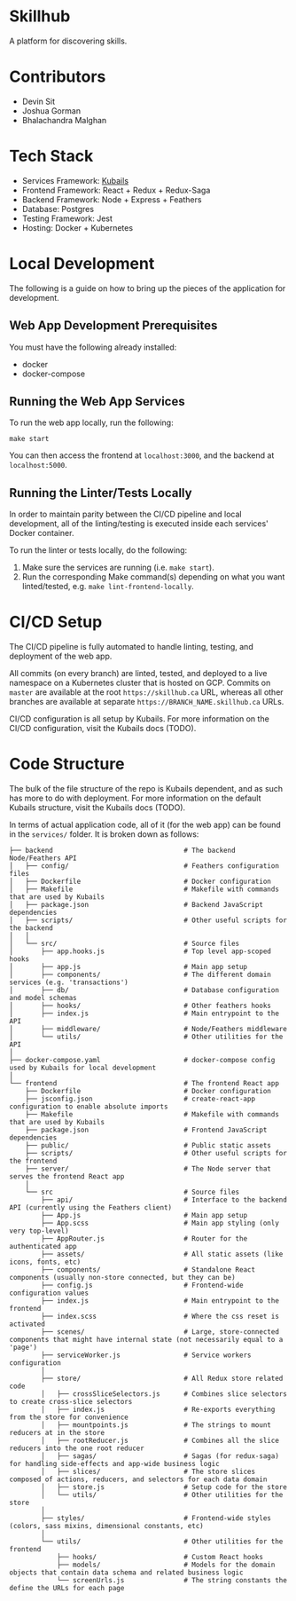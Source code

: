 # Skillhub

A platform for discovering skills.

# Contributors

- Devin Sit
- Joshua Gorman
- Bhalachandra Malghan

# Tech Stack

- Services Framework: [Kubails](https://github.com/DevinSit/kubails)
- Frontend Framework: React + Redux + Redux-Saga
- Backend Framework: Node + Express + Feathers
- Database: Postgres
- Testing Framework: Jest
- Hosting: Docker + Kubernetes

# Local Development

The following is a guide on how to bring up the pieces of the application for development.

## Web App Development Prerequisites 

You must have the following already installed:

- docker
- docker-compose

## Running the Web App Services

To run the web app locally, run the following:

```
make start
```

You can then access the frontend at `localhost:3000`, and the backend at `localhost:5000`.

## Running the Linter/Tests Locally

In order to maintain parity between the CI/CD pipeline and local development, all of the linting/testing is executed inside each services' Docker container.

To run the linter or tests locally, do the following:

1. Make sure the services are running (i.e. `make start`).
2. Run the corresponding Make command(s) depending on what you want linted/tested, e.g. `make lint-frontend-locally`.

# CI/CD Setup

The CI/CD pipeline is fully automated to handle linting, testing, and deployment of the web app. 

All commits (on every branch) are linted, tested, and deployed to a live namespace on a Kubernetes cluster that is hosted on GCP. Commits on `master` are available at the root `https://skillhub.ca` URL, whereas all other branches are available at separate `https://BRANCH_NAME.skillhub.ca` URLs.

CI/CD configuration is all setup by Kubails. For more information on the CI/CD configuration, visit the Kubails docs (TODO).

# Code Structure

The bulk of the file structure of the repo is Kubails dependent, and as such has more to do with deployment. For more information on the default Kubails structure, visit the Kubails docs (TODO).

In terms of actual application code, all of it (for the web app) can be found in the `services/` folder. It is broken down as follows:

```
├── backend                                 # The backend Node/Feathers API
│   ├── config/                             # Feathers configuration files
│   ├── Dockerfile                          # Docker configuration
│   ├── Makefile                            # Makefile with commands that are used by Kubails
│   ├── package.json                        # Backend JavaScript dependencies
│   ├── scripts/                            # Other useful scripts for the backend
│   │
│   └── src/                                # Source files
│       ├── app.hooks.js                    # Top level app-scoped hooks
│       ├── app.js                          # Main app setup
│       ├── components/                     # The different domain services (e.g. 'transactions')
│       ├── db/                             # Database configuration and model schemas
│       ├── hooks/                          # Other feathers hooks
│       ├── index.js                        # Main entrypoint to the API
│       ├── middleware/                     # Node/Feathers middleware
│       └── utils/                          # Other utilities for the API
│
├── docker-compose.yaml                     # docker-compose config used by Kubails for local development
│
└── frontend                                # The frontend React app
    ├── Dockerfile                          # Docker configuration
    ├── jsconfig.json                       # create-react-app configuration to enable absolute imports
    ├── Makefile                            # Makefile with commands that are used by Kubails
    ├── package.json                        # Frontend JavaScript dependencies
    ├── public/                             # Public static assets
    ├── scripts/                            # Other useful scripts for the frontend
    ├── server/                             # The Node server that serves the frontend React app
    │
    └── src                                 # Source files
        ├── api/                            # Interface to the backend API (currently using the Feathers client)
        ├── App.js                          # Main app setup
        ├── App.scss                        # Main app styling (only very top-level)
        ├── AppRouter.js                    # Router for the authenticated app
        ├── assets/                         # All static assets (like icons, fonts, etc)
        ├── components/                     # Standalone React components (usually non-store connected, but they can be)
        ├── config.js                       # Frontend-wide configuration values
        ├── index.js                        # Main entrypoint to the frontend
        ├── index.scss                      # Where the css reset is activated
        ├── scenes/                         # Large, store-connected components that might have internal state (not necessarily equal to a 'page')
        ├── serviceWorker.js                # Service workers configuration
        │
        ├── store/                          # All Redux store related code
        │   ├── crossSliceSelectors.js      # Combines slice selectors to create cross-slice selectors
        │   ├── index.js                    # Re-exports everything from the store for convenience
        │   ├── mountpoints.js              # The strings to mount reducers at in the store
        │   ├── rootReducer.js              # Combines all the slice reducers into the one root reducer
        │   ├── sagas/                      # Sagas (for redux-saga) for handling side-effects and app-wide business logic
        │   ├── slices/                     # The store slices composed of actions, reducers, and selectors for each data domain
        │   ├── store.js                    # Setup code for the store
        │   └── utils/                      # Other utilities for the store
        │
        ├── styles/                         # Frontend-wide styles (colors, sass mixins, dimensional constants, etc)
        │
        └── utils/                          # Other utilities for the frontend
            ├── hooks/                      # Custom React hooks
            ├── models/                     # Models for the domain objects that contain data schema and related business logic
            └── screenUrls.js               # The string constants the define the URLs for each page
```
